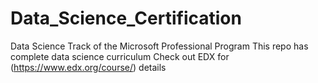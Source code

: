 # Data_Science_Certification
Data Science Track of the Microsoft Professional Program 
This repo has complete data science curriculum
Check out EDX for (https://www.edx.org/course/) details
